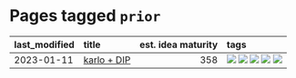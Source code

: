 # Pages tagged `prior`

|last_modified|title|est. idea maturity|tags
|:---|:---|---:|:---|
|2023-01-11|[karlo + DIP](../karlo-dip.md)|358|[![](https://img.shields.io/badge/tag-deepimageprior-3f3dc3)](../tags/deepimageprior.md) [![](https://img.shields.io/badge/tag-experimental-6a156e)](../tags/experimental.md) [![](https://img.shields.io/badge/tag-imagegeneration-cdef47)](../tags/imagegeneration.md) [![](https://img.shields.io/badge/tag-prior-99b5f2)](../tags/prior.md) [![](https://img.shields.io/badge/tag-wip-eac1b9)](../tags/wip.md)|
